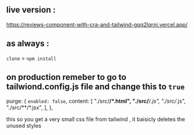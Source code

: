 ## live version : 
https://reviews-component-with-cra-and-tailwind-gqq2lqrni.vercel.app/

## as always :

`clone` > `npm install`

## on production remeber to go to tailwiond.config.js file and change this to `true`

purge: {
    `enabled: false`,
    content: [
      "./src/**/*.html",
      "./src/**/*.js",
      "./src/*.js",
      "./src/**/*.jsx",
    ],
  },

this so you get a very small css file from tailwind , it baisicly deletes the unused styles 
